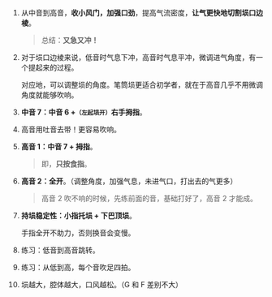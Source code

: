 1. 从中音到高音，**收小风门，加强口劲**，提高气流密度，**让气更快地切割埙口边棱**。

   > 总结：**又急又冲！**

2. 对于埙口边棱来说，低音时气息下冲，高音时气息平冲，微调进气角度，有一个提起来的过程。

   对应地，可以调整埙的角度。笔筒埙更适合初学者，就在于高音几乎不用微调角度就能够吹响。

3. **中音 7：中音 6 +<small>（左起埙开）</small>右手拇指**。

4. 高音用吐音去带！更容易吹响。

5. **高音 1：中音 7 + 拇指**。

   > 即，**只按食指**。

6. **高音 2：全开**。（调整角度，加强气息，未进气口，打出去的气更多）

   > 高音 2 吹不响的时候，先练前面的音，基础打好了，高音 2 才能成。

6. **持埙稳定性：小指托埙 + 下巴顶埙**。

   手指全开不助力，否则换音会变慢。

7. 练习：低音到高音跳转。

8. 练习：从低到高，每个音吹足四拍。

9. 埙越大，腔体越大，口风越松。（G 和 F 差别不大）